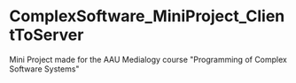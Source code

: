 # ComplexSoftware_MiniProject_ClientToServer
Mini Project made for the AAU Medialogy course "Programming of Complex Software Systems"
